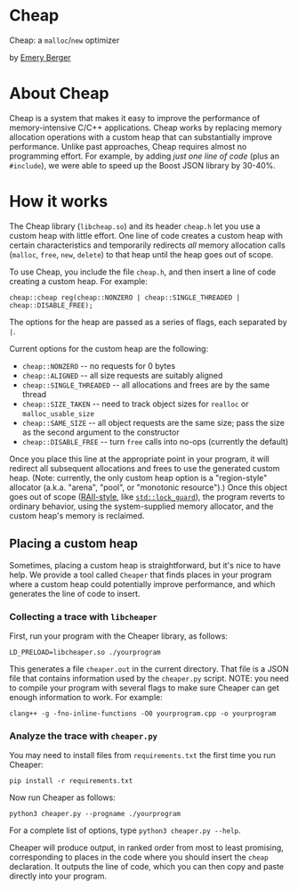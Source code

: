 # Cheap

Cheap: a `malloc`/`new` optimizer

by [Emery Berger](https://emeryberger.com)

# About Cheap

Cheap is a system that makes it easy to improve the performance of
memory-intensive C/C++ applications. Cheap works by replacing memory
allocation operations with a custom heap that can substantially
improve performance. Unlike past approaches, Cheap requires almost no
programming effort. For example, by adding _just one line of code_
(plus an `#include`), we were able to speed up the Boost JSON library
by 30-40%.

# How it works

The Cheap library (`libcheap.so`) and its header `cheap.h` let you use
a custom heap with little effort. One line of code creates a custom
heap with certain characteristics and temporarily redirects _all_
memory allocation calls (`malloc`, `free`, `new`, `delete`) to that
heap until the heap goes out of scope.

To use Cheap, you include the file `cheap.h`, and then insert a line of code creating a custom heap. For example:

    cheap::cheap reg(cheap::NONZERO | cheap::SINGLE_THREADED | cheap::DISABLE_FREE);

The options for the heap are passed as a series of flags, each separated by `|`.

Current options for the custom heap are the following:

* `cheap::NONZERO` -- no requests for 0 bytes
* `cheap::ALIGNED` -- all size requests are suitably aligned
* `cheap::SINGLE_THREADED` -- all allocations and frees are by the same thread
* `cheap::SIZE_TAKEN` -- need to track object sizes for `realloc` or `malloc_usable_size`
* `cheap::SAME_SIZE` -- all object requests are the same size; pass the size as the second argument to the constructor
* `cheap::DISABLE_FREE` -- turn `free` calls into no-ops (currently the default)

Once you place this line at the appropriate point in your program, it
will redirect all subsequent allocations and frees to use the
generated custom heap. (Note: currently, the only custom heap option
is a "region-style" allocator (a.k.a. "arena", "pool", or "monotonic
resource").) Once this object goes out of scope ([RAII-style](https://en.cppreference.com/w/cpp/language/raii), like 
[`std::lock_guard`](https://en.cppreference.com/w/cpp/thread/lock_guard)), the program reverts to ordinary behavior, using the
system-supplied memory allocator, and the custom heap's memory is
reclaimed.

## Placing a custom heap

Sometimes, placing a custom heap is straightforward, but it's nice to
have help. We provide a tool called `Cheaper` that finds places in
your program where a custom heap could potentially improve
performance, and which generates the line of code to insert.

### Collecting a trace with `libcheaper`

First, run your program with the Cheaper library, as follows:

    LD_PRELOAD=libcheaper.so ./yourprogram

This generates a file `cheaper.out` in the current directory. That file is a JSON file that contains information used by the `cheaper.py` script. NOTE: you need to compile your program with several flags to make sure Cheaper can get enough information to work. For example:

    clang++ -g -fno-inline-functions -O0 yourprogram.cpp -o yourprogram

### Analyze the trace with `cheaper.py`

You may need to install files from `requirements.txt` the first time you
run Cheaper:

    pip install -r requirements.txt

Now run Cheaper as follows:

    python3 cheaper.py --progname ./yourprogram

For a complete list of options, type `python3 cheaper.py --help`.

Cheaper will produce output, in ranked order from most to least
promising, corresponding to places in the code where you should insert
the `cheap` declaration. It outputs the line of code, which you can
then copy and paste directly into your program.

